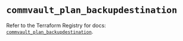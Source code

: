 # `commvault_plan_backupdestination`

Refer to the Terraform Registry for docs: [`commvault_plan_backupdestination`](https://registry.terraform.io/providers/commvault/commvault/1.2.10/docs/resources/plan_backupdestination).
